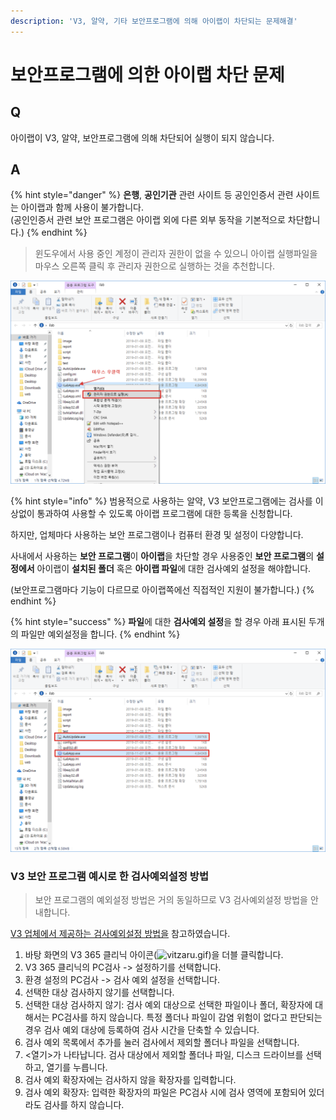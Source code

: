 ```yaml
---
description: 'V3, 알약, 기타 보안프로그램에 의해 아이랩이 차단되는 문제해결'
---
```


# 보안프로그램에 의한 아이랩 차단 문제

## Q

아이랩이 V3, 알약, 보안프로그램에 의해 차단되어 실행이 되지 않습니다.

## A

{% hint style="danger" %}
 **은행**, **공인기관** 관련 사이트 등 공인인증서 관련 사이트는 아이랩과 함께 사용이 불가합니다.  
\(공인인증서 관련 보안 프로그램은 아이랩 외에 다른 외부 동작을 기본적으로 차단합니다.\)
{% endhint %}

> 윈도우에서 사용 중인 계정이 관리자 권한이 없을 수 있으니 아이랩 실행파일을 마우스 오른쪽 클릭 후 관리자 권한으로 실행하는 것을 추천합니다.

![&#xC544;&#xC774;&#xB7A9; &#xC2E4;&#xD589;&#xC2DC; &#xAD8C;&#xB77C;&#xC790; &#xAD8C;&#xD55C;&#xC73C;&#xB85C; &#xC2E4;&#xD589;](../.gitbook/assets/image%20%2810%29.png)

{% hint style="info" %}
범용적으로 사용하는 알약, V3 보안프로그램에는 검사를 이상없이 통과하여 사용할 수 있도록 아이랩 프로그램에 대한 등록을 신청합니다.  
  
하지만, 업체마다 사용하는 보안 프로그램이나 컴퓨터 환경 및 설정이 다양합니다.  
  
사내에서 사용하는 **보안 프로그램**이 **아이랩**을 차단할 경우 사용중인 **보안 프로그램**의 **설정에서** 아이랩이 **설치된 폴더** 혹은 **아이랩 파일**에 대한 검사예외 설정을 해야합니다.

\(보안프로그램마다 기능이 다르므로 아이랩쪽에선 직접적인 지원이 불가합니다.\)
{% endhint %}

{% hint style="success" %}
**파일**에 대한 **검사예외 설정**을 할 경우 아래 표시된 두개의 파일만 예외설정을 합니다.
{% endhint %}

![&#xAC80;&#xC0AC;&#xC608;&#xC678;&#xC124;&#xC815; &#xD30C;&#xC77C; 2&#xAC00;&#xC9C0;](../.gitbook/assets/image%20%282%29.png)

### V3 보안 프로그램 예시로 한 검사예외설정 방법

> 보안 프로그램의 예외설정 방법은 거의 동일하므로 V3 검사예외설정 방법을 안내합니다.

[V3 업체에서 제공하는 검사예외설정 방법을](http://kr.ahnlab.com/Help/V3IS7/AhnLab_V3IS7/ko_KR/exclusions_list.htm) 참고하였습니다.

1. 바탕 화면의 V3 365 클리닉 아이콘\(![vitzaru.gif](http://kr.ahnlab.com/Help/V3365_v2.5/ko_KR/Images/vitzaru.gif)\)을 더블 클릭합니다.
2. V3 365 클리닉의 PC검사 -&gt; 설정하기를 선택합니다.
3. 환경 설정의 PC검사 -&gt; 검사 예외 설정을 선택합니다.
4. 선택한 대상 검사하지 않기를 선택합니다.
5. 선택한 대상 검사하지 않기: 검사 예외 대상으로 선택한 파일이나 폴더, 확장자에 대해서는 PC검사를 하지 않습니다. 특정 폴더나 파일이 감염 위험이 없다고 판단되는 경우 검사 예외 대상에 등록하여 검사 시간을 단축할 수 있습니다.
6. 검사 예외 목록에서 추가를 눌러 검사에서 제외할 폴더나 파일을 선택합니다.
7. &lt;열기&gt;가 나타납니다. 검사 대상에서 제외할 폴더나 파일, 디스크 드라이브를 선택하고, 열기를 누릅니다.
8. 검사 예외 확장자에는 검사하지 않을 확장자를 입력합니다.
9. 검사 예외 확장자: 입력한 확장자의 파일은 PC검사 시에 검사 영역에 포함되어 있더라도 검사를 하지 않습니다.



